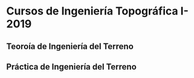 # Cursos de Ingeniería Topográfica I-2019

## Teoroía de Ingeniería del Terreno
## Práctica de Ingeniería del Terreno


